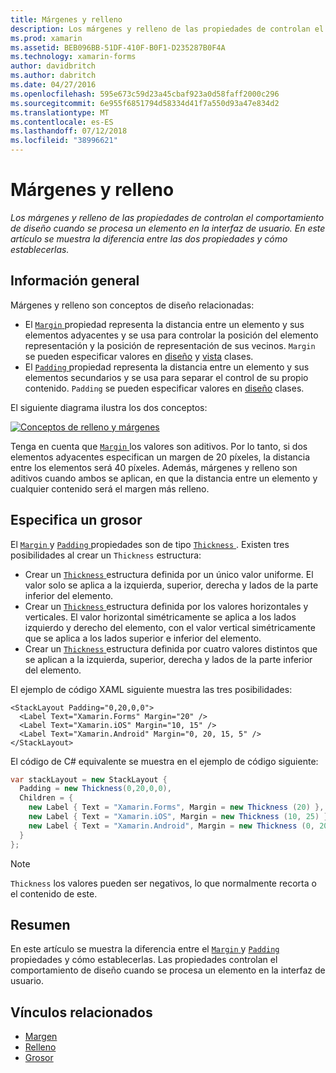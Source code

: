 ```yaml
---
title: Márgenes y relleno
description: Los márgenes y relleno de las propiedades de controlan el comportamiento de diseño cuando se procesa un elemento en la interfaz de usuario. En este artículo se muestra la diferencia entre las dos propiedades y cómo establecerlas.
ms.prod: xamarin
ms.assetid: BEB096BB-51DF-410F-B0F1-D235287B0F4A
ms.technology: xamarin-forms
author: davidbritch
ms.author: dabritch
ms.date: 04/27/2016
ms.openlocfilehash: 595e673c59d23a45cbaf923a0d58faff2000c296
ms.sourcegitcommit: 6e955f6851794d58334d41f7a550d93a47e834d2
ms.translationtype: MT
ms.contentlocale: es-ES
ms.lasthandoff: 07/12/2018
ms.locfileid: "38996621"
---
```

# <a name="margin-and-padding"></a>Márgenes y relleno

_Los márgenes y relleno de las propiedades de controlan el comportamiento de diseño cuando se procesa un elemento en la interfaz de usuario. En este artículo se muestra la diferencia entre las dos propiedades y cómo establecerlas._

## <a name="overview"></a>Información general

Márgenes y relleno son conceptos de diseño relacionadas:

- El [ `Margin` ](xref:Xamarin.Forms.View.Margin) propiedad representa la distancia entre un elemento y sus elementos adyacentes y se usa para controlar la posición del elemento representación y la posición de representación de sus vecinos. `Margin` se pueden especificar valores en [diseño](~/xamarin-forms/user-interface/controls/layouts.md) y [vista](~/xamarin-forms/user-interface/controls/views.md) clases.
- El [ `Padding` ](xref:Xamarin.Forms.Layout.Padding) propiedad representa la distancia entre un elemento y sus elementos secundarios y se usa para separar el control de su propio contenido. `Padding` se pueden especificar valores en [diseño](~/xamarin-forms/user-interface/controls/layouts.md) clases.

El siguiente diagrama ilustra los dos conceptos:

[![](margin-and-padding-images/margins-and-padding-sml.png "Conceptos de relleno y márgenes")](margin-and-padding-images/margins-and-padding.png#lightbox "conceptos de relleno y márgenes")

Tenga en cuenta que [ `Margin` ](xref:Xamarin.Forms.View.Margin) los valores son aditivos. Por lo tanto, si dos elementos adyacentes especifican un margen de 20 píxeles, la distancia entre los elementos será 40 píxeles. Además, márgenes y relleno son aditivos cuando ambos se aplican, en que la distancia entre un elemento y cualquier contenido será el margen más relleno.

## <a name="specifying-a-thickness"></a>Especifica un grosor

El [ `Margin` ](xref:Xamarin.Forms.View.Margin) y [ `Padding` ](xref:Xamarin.Forms.Layout.Padding) propiedades son de tipo [ `Thickness` ](xref:Xamarin.Forms.Thickness). Existen tres posibilidades al crear un `Thickness` estructura:

- Crear un [ `Thickness` ](xref:Xamarin.Forms.Thickness) estructura definida por un único valor uniforme. El valor solo se aplica a la izquierda, superior, derecha y lados de la parte inferior del elemento.
- Crear un [ `Thickness` ](xref:Xamarin.Forms.Thickness) estructura definida por los valores horizontales y verticales. El valor horizontal simétricamente se aplica a los lados izquierdo y derecho del elemento, con el valor vertical simétricamente que se aplica a los lados superior e inferior del elemento.
- Crear un [ `Thickness` ](xref:Xamarin.Forms.Thickness) estructura definida por cuatro valores distintos que se aplican a la izquierda, superior, derecha y lados de la parte inferior del elemento.

El ejemplo de código XAML siguiente muestra las tres posibilidades:

```xaml
<StackLayout Padding="0,20,0,0">
  <Label Text="Xamarin.Forms" Margin="20" />
  <Label Text="Xamarin.iOS" Margin="10, 15" />
  <Label Text="Xamarin.Android" Margin="0, 20, 15, 5" />
</StackLayout>
```

El código de C# equivalente se muestra en el ejemplo de código siguiente:

```csharp
var stackLayout = new StackLayout {
  Padding = new Thickness(0,20,0,0),
  Children = {
    new Label { Text = "Xamarin.Forms", Margin = new Thickness (20) },
    new Label { Text = "Xamarin.iOS", Margin = new Thickness (10, 25) },
    new Label { Text = "Xamarin.Android", Margin = new Thickness (0, 20, 15, 5) }
  }
};
```

> [!NOTE]
> `Thickness` los valores pueden ser negativos, lo que normalmente recorta o el contenido de este.

## <a name="summary"></a>Resumen

En este artículo se muestra la diferencia entre el [ `Margin` ](xref:Xamarin.Forms.View.Margin) y [ `Padding` ](xref:Xamarin.Forms.Layout.Padding) propiedades y cómo establecerlas. Las propiedades controlan el comportamiento de diseño cuando se procesa un elemento en la interfaz de usuario.


## <a name="related-links"></a>Vínculos relacionados

- [Margen](xref:Xamarin.Forms.View.Margin)
- [Relleno](xref:Xamarin.Forms.Layout.Padding)
- [Grosor](xref:Xamarin.Forms.Thickness)
